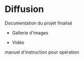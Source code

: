 # Diffusion

Documentation du projet finalisé 

* Gallerie d'images

* Vidéo 

manuel d'instruction pour opération